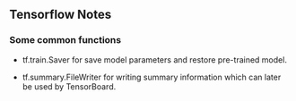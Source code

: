 ## Tensorflow Notes


### Some common functions

- tf.train.Saver for save model parameters and restore pre-trained model.


- tf.summary.FileWriter for writing summary information which can later be used by TensorBoard.
